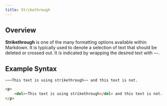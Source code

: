 ```yaml
---
title: Strikethrough
---
```


## Overview

**Strikethrough** is one of the many formatting options available within Markdown. It is typically used to denote a selection of text that should be deleted or crossed out. It is indicated by wrapping the desired text with `~~`.

## Example Syntax

```text
~~~This text is using strikethrough~~ and this text is not.
```

```html
<p>
    <del>~This text is using strikethrough</del> and this text is not.
</p>
```